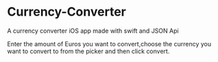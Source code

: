 # Currency-Converter
A currency converter iOS app made with swift and JSON Api

Enter the amount of Euros you want to convert,choose the currency you want to convert to from the picker and then click convert.

